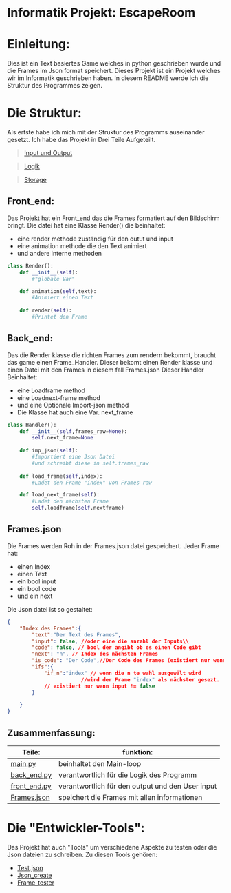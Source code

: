 # **Informatik Projekt: EscapeRoom**

# Einleitung:
Dies ist ein Text basiertes Game welches in python geschrieben wurde und die Frames im Json format speichert.
Dieses Projekt ist ein Projekt welches wir im Informatik geschrieben haben.
In diesem README werde ich die Struktur des Programmes zeigen.
# Die Struktur:
Als ertste habe ich mich mit der Struktur des Programms auseinander
gesetzt. Ich habe das Projekt in Drei Teile Aufgeteilt. 
> [Input und Output](front_end.py)

> [Logik](back_end.py)

> [Storage](Frames.json)

## Front_end:
Das Projekt hat ein Front_end das die Frames formatiert auf den Bildschirm
bringt. Die datei hat eine Klasse Render() die beinhaltet:

- eine render methode zuständig für den outut und input 
- eine animation methode die den Text animiert
- und andere interne methoden

```python
class Render():
    def __init__(self):
        #"globale Var"

    def animation(self,text):
        #Animiert einen Text
    
    def render(self):
        #Printet den Frame
```

## Back_end:
Das die Render klasse die richten Frames zum rendern bekommt,
braucht das game einen Frame_Handler.
Dieser bekomt einen Render klasse und einen Datei mit den Frames in diesem fall Frames.json
Dieser Handler Beinhaltet:
- eine Loadframe method
- eine Loadnext-frame method
- und eine Optionale Import-json method
- Die Klasse hat auch eine Var. next_frame

```python
class Handler():
    def __init__(self,frames_raw=None):
        self.next_frame=None
    
    def imp_json(self):
        #Importiert eine Json Datei
        #und schreibt diese in self.frames_raw
    
    def load_frame(self,index):
        #Ladet den Frame "index" von Frames raw

    def load_next_frame(self):
        #Ladet den nächsten Frame
        self.loadframe(self.nextframe)
```

## Frames.json
Die Frames werden Roh in der Frames.json datei gespeichert.
Jeder Frame hat:
- einen Index
- einen Text
- ein bool input
- ein bool code
- und ein next

Die Json datei ist so gestaltet:

```json
{
    "Index des Frames":{
        "text":"Der Text des Frames",
        "input": false, //oder eine die anzahl der Inputs\\
        "code": false, // bool der angibt ob es einen Code gibt
        "next": "n", // Index des nächsten Frames
        "is_code": "Der Code",//Der Code des Frames (existiert nur wenn code != false)
        "ifs":{
            "if_n":"index" // wenn die n te wahl ausgewält wird
                        //wird der Frame "index" als nächster gesezt.
            // existiert nur wenn input != false
        }

    }
}
```

## Zusammenfassung:
| Teile:| funktion:|
|---|---|
|[main.py](main.py)| beinhaltet den Main-loop|
|[back_end.py](back_end.py)|verantwortlich für die Logik des Programm|
|[front_end.py](front_end.py)|verantwortlich für den output und den User input|
|[Frames.json](Frames.json)|speichert die Frames mit allen informationen|

# Die "Entwickler-Tools":
Das Projekt hat auch "Tools" um verschiedene Aspekte
zu testen oder die Json dateien zu schreiben.
Zu diesen Tools gehören:
- [Test.json]("Test.json")
- [Json_create]("Json_create.py")
- [Frame_tester]("Frame_tester,py")
